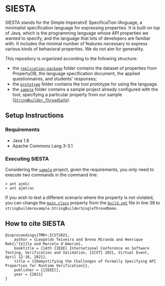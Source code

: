 # SIESTA

SIESTA stands for the Simple ImperativE SpecificaTion lAnguage, a minimalist specification language for expressing properties. It is built on top of Java, which is the programming language whose API properties we wanted to specify, and the language that lots of developers are familiar with. It includes the minimal number of features necessary to express various kinds of behavioral properties. We do *not* aim for generality.

This repository is organized according to the following structure: 

- the [`replication-package`](replication-package) folder contains the dataset of properties from PropertyDB, the language specification document, the applied questionnaires, and students' responses;
- the [`prototype`](prototype) folder contains the tool prototype for using the language. 
- the [`sample`](sample) folder contains a sample project already configured with the tool, specifying a particular property from our sample ([`StringBuilder_ThreadSafe`](https://github.com/runtimeverification/property-db/blob/master/annotated-java-api/java/lang/StringBuilder_ThreadSafe.mop)). 

## Setup Instructions

### Requirements
- Java 1.8
- Apache Commons Lang 3-3.1

### Executing SIESTA

Considering the [`sample`](sample) project, given the requirements, you only need to execute two commands in the command line: 
```
> ant ajmlc
> ant ajmlrac
```

If you wish to test a different scenario where the property is not violated, you can change the [`main.class`](https://github.com/STAR-RG/siesta/blob/d0ef1984077d50cea3a3dc28cdcf25d8a334ff5a/sample/StringBuilder%20Single%20Thread/build.xml#L38) property from the [`build.xml`](https://github.com/STAR-RG/siesta/blob/main/sample/StringBuilder%20Single%20Thread/build.xml) file in line 38 to `stringbuilderexample.StringBuilderSingleThreadDemo`.

## How to cite SIESTA

```
@inproceedings{TMR+:ICST2021,
	author = {Leopoldo Teixeira and Breno Miranda and Henrique Reb{\^{e}}lo and Marcelo d'Amorim},
	booktitle = {14th {IEEE} International Conference on Software Testing, Verification and Validation, {ICST} 2021, Virtual Event, April 12-16, 2021},
	title = {{Demystifying the Challenges of Formally Specifying API Properties for Runtime Verification}},
    publisher = {{IEEE}},
	year = {2021}
}
```